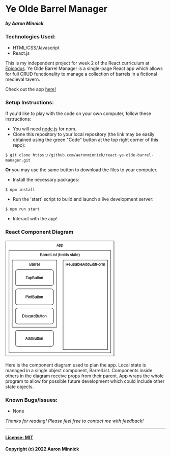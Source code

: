 # Ye Olde Barrel Manager
#### _by Aaron Minnick_
### Technologies Used:
* HTML/CSS/Javascript
* React.js

This is my independent project for week 2 of the React curriculum at [Epicodus](https://www.epicodus.com). Ye Olde Barrel Manager is a single-page React app which allows for full CRUD functionality to manage a collection of barrels in a fictional medieval tavern.

Check out the app [here!](https://aaronminnick.github.io/ye-olde-barrel-manager/)

### Setup Instructions:
If you'd like to play with the code on your own computer, follow these instructions:  

* You will need [node.js](https://nodejs.org/en/) for npm.
* Clone this repository to your local repository (the link may be easily obtained using the green "Code" button at the top right corner of this repo):
```
$ git clone https://github.com/aaronminnick/react-ye-olde-barrel-manager.git
```
**Or** you may use the same button to download the files to your computer.

* Install the necessary packages:
```
$ npm install
```
* Run the 'start' script to build and launch a live development server:
```
$ npm run start
```
* Interact with the app!

### React Component Diagram
<img src="./src/img/component-diagram.png" alt="Diagram of React components" style="border: 1px solid white"/>

Here is the component diagram used to plan the app. Local state is managed in a single object component, BarrelList. Components inside others in the diagram receive props from their parent. App wraps the whole program to allow for possible future development which could include other state objects.

### Known Bugs/Issues:
* None

_Thanks for reading! Please feel free to contact me with feedback!_
***
#### [License: MIT](https://opensource.org/licenses/MIT)
#### Copyright (c) 2022 Aaron Minnick